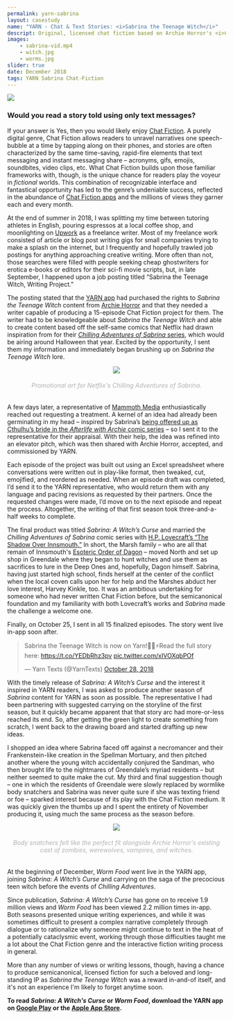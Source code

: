 ```yaml
---
permalink: yarn-sabrina
layout: casestudy
name: "YARN - Chat & Text Stories: <i>Sabrina the Teenage Witch</i>"
descript: Original, licensed chat fiction based on Archie Horror's <i>Chilling Adventures of Sabrina</i> comics. Written for Mammoth Media's <b>YARN</b> app.
images:
    - sabrina-vid.mp4
    - witch.jpg
    - worms.jpg
slider: true
date: December 2018
tags: YARN Sabrina Chat-Fiction
---
```

<div><img src="{{ site.baseurl }}/img/projects/{{ page.permalink }}/thumb-highdpi.jpg"></div>

### Would you read a story told using only text messages?

If your answer is Yes, then you would likely enjoy [Chat Fiction](https://en.wikipedia.org/wiki/Chat_fiction). A purely digital genre, Chat Fiction allows readers to unravel narratives one speech-bubble at a time by tapping along on their phones, and stories are often characterized by the same time-saving, rapid-fire elements that text messaging and instant messaging share – acronyms, gifs, emojis, soundbites, video clips, etc. What Chat Fiction builds upon those familiar frameworks with, though, is the unique chance for readers play the voyeur in <i>fictional</i> worlds. This combination of recognizable interface and fantastical opportunity has led to the genre’s undeniable success, reflected in the abundance of [Chat Fiction apps](https://www.makeuseof.com/tag/chat-stories-fiction-apps/) and the millions of views they garner each and every month.

At the end of summer in 2018, I was splitting my time between tutoring athletes in English, pouring espressos at a local coffee shop, and moonlighting on [Upwork](https://www.upwork.com/) as a freelance writer.  Most of my freelance work consisted of article or blog post writing gigs for small companies trying to make a splash on the internet, but I frequently and hopefully trawled job postings for anything approaching creative writing. More often than not, those searches were filled with people seeking cheap ghostwriters for erotica e-books or editors for their sci-fi movie scripts, but, in late September, I happened upon a job posting titled “Sabrina the Teenage Witch, Writing Project.”

The posting stated that the [YARN app](https://mammoth.la/apps) had purchased the rights to <i>Sabrina the Teenage Witch</i> content from [Archie Horror](https://store.archiecomics.com/collections/archie-horror) and that they needed a writer capable of producing a 15-episode Chat Fiction project for them. The writer had to be knowledgeable about <i>Sabrina the Teenage Witch</i> and able to create content based off the self-same comics that Netflix had drawn inspiration from for their [<i>Chilling Adventures of Sabrina</i> series](https://www.imdb.com/title/tt7569592/), which would be airing around Halloween that year. Excited by the opportunity, I sent them my information and immediately began brushing up on <i>Sabrina the Teenage Witch</i> lore.

<center><div><img src="{{ site.baseurl }}/img/projects/{{ page.permalink }}/netflix-promo.jpg"></div>
<span style="color:#b2b2b2"><h6>Promotional art for Netflix's <i>Chilling Adventures of Sabrina.</i></h6></span></center>

A few days later, a representative of [Mammoth Media](https://mammoth.la/) enthusiastically reached out requesting a treatment. A kernel of an idea had already been germinating in my head – inspired by Sabrina’s [being offered up as Cthulhu’s bride in the <i>Afterlife with Archie</i> comic series](https://en.wikipedia.org/wiki/Afterlife_with_Archie) – so I sent it to the representative for their appraisal. With their help, the idea was refined into an elevator pitch, which was then shared with Archie Horror, accepted, and commissioned by YARN.

Each episode of the project was built out using an Excel spreadsheet where conversations were written out in play-like format, then tweaked, cut, emojified, and reordered as needed. When an episode draft was completed, I’d send it to the YARN representative, who would return them with any language and pacing revisions as requested by their partners. Once the requested changes were made, I’d move on to the next episode and repeat the process. Altogether, the writing of that first season took three-and-a-half weeks to complete.

The final product was titled <i>Sabrina: A Witch’s Curse</i> and married the <i>Chilling Adventures of Sabrina</i> comic series with [H.P. Lovecraft’s “The Shadow Over Innsmouth.”](https://www.hplovecraft.com/writings/texts/fiction/soi.aspx) In short, the Marsh family – who are all that remain of Innsmouth's [Esoteric Order of Dagon](https://lovecraft.fandom.com/wiki/Esoteric_Order_of_Dagon) – moved North and set up shop in Greendale where they began to hunt witches and use them as sacrifices to lure in the Deep Ones and, hopefully, Dagon himself. Sabrina, having just started high school, finds herself at the center of the conflict when the local coven calls upon her for help and the Marshes abduct her love interest, Harvey Kinkle, too. It was an ambitious undertaking for someone who had never written Chat Fiction before, but the semicanonical foundation and my familiarity with both Lovecraft’s works and <i>Sabrina</i> made the challenge a welcome one.

Finally, on October 25, I sent in all 15 finalized episodes. The story went live in-app soon after.

<blockquote class="twitter-tweet tw-align-center"><p lang="en" dir="ltr">Sabrina the Teenage Witch is now on Yarn!🔮💫⚡️Read the full story here: <a href="https://t.co/YEDbRhz3pv">https://t.co/YEDbRhz3pv</a> <a href="https://t.co/xIVOXqbPOf">pic.twitter.com/xIVOXqbPOf</a></p>&mdash; Yarn Texts (@YarnTexts) <a href="https://twitter.com/YarnTexts/status/1056621261055389696?ref_src=twsrc%5Etfw">October 28, 2018</a></blockquote> <script async src="https://platform.twitter.com/widgets.js" charset="utf-8"></script>

With the timely release of <i>Sabrina: A Witch’s Curse</i> and the interest it inspired in YARN readers, I was asked to produce another season of <i>Sabrina</i> content for YARN as soon as possible. The representative I had been partnering with suggested carrying on the storyline of the first season, but it quickly became apparent that that story arc had more-or-less reached its end. So, after getting the green light to create something from scratch, I went back to the drawing board and started drafting up new ideas.

I shopped an idea where Sabrina faced off against a necromancer and their Frankenstein-like creation in the Spellman Mortuary, and then pitched another where the young witch accidentally conjured the Sandman, who then brought life to the nightmares of Greendale’s myriad residents – but neither seemed to quite make the cut. My third and final suggestion though – one in which the residents of Greendale were slowly replaced by wormlike body snatchers and Sabrina was never quite sure if she was texting friend or foe – sparked interest because of its play with the Chat Fiction medium. It was quickly given the thumbs up and I spent the entirety of November producing it, using much the same process as the season before.

<center><div><img src="{{ site.baseurl }}/img/projects/{{ page.permalink }}/archie-horror.jpg"></div>
<span style="color:#b2b2b2"><h6>Body snatchers felt like the perfect fit alongside Archie Horror's existing cast of zombies, werewolves, vampires, and witches.</h6></span></center>

At the beginning of December, <i>Worm Food</i> went live in the YARN app, joining <i>Sabrina: A Witch’s Curse</i> and carrying on the saga of the precocious teen witch before the events of <i>Chilling Adventures</i>.

Since publication, <i>Sabrina: A Witch’s Curse</i> has gone on to receive 1.9 million views and <i>Worm Food</i> has been viewed 2.2 million times in-app. Both seasons presented unique writing experiences, and while it was sometimes difficult to present a complex narrative completely through dialogue or to rationalize why someone might continue to text in the heat of a potentially cataclysmic event, working through those difficulties taught me a lot about the Chat Fiction genre and the interactive fiction writing process in general.

More than any number of views or writing lessons, though, having a chance to produce semicanonical, licensed fiction for such a beloved and long-standing IP as <i>Sabrina the Teenage Witch</i> was a reward in-and-of itself, and it's not an experience I'm likely to forget anytime soon.

<strong>To read <i>Sabrina: A Witch's Curse</i> or <i>Worm Food</i>, download the YARN app on [Google Play](https://play.google.com/store/apps/details?id=com.science.yarnapp&hl=en_US&gl=US) or the [Apple App Store](https://apps.apple.com/us/app/yarn-chat-text-stories/id1195233335).</strong>
